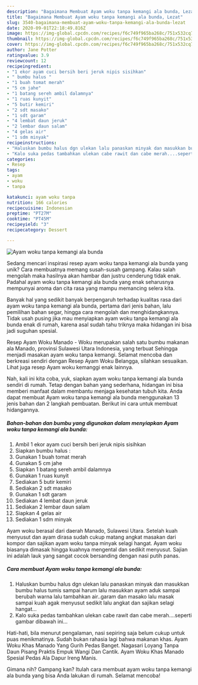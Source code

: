```yaml
---
description: "Bagaimana Membuat Ayam woku tanpa kemangi ala bunda, Lezat"
title: "Bagaimana Membuat Ayam woku tanpa kemangi ala bunda, Lezat"
slug: 3540-bagaimana-membuat-ayam-woku-tanpa-kemangi-ala-bunda-lezat
date: 2020-09-01T22:18:49.816Z
image: https://img-global.cpcdn.com/recipes/f6c749f965ba268c/751x532cq70/ayam-woku-tanpa-kemangi-ala-bunda-foto-resep-utama.jpg
thumbnail: https://img-global.cpcdn.com/recipes/f6c749f965ba268c/751x532cq70/ayam-woku-tanpa-kemangi-ala-bunda-foto-resep-utama.jpg
cover: https://img-global.cpcdn.com/recipes/f6c749f965ba268c/751x532cq70/ayam-woku-tanpa-kemangi-ala-bunda-foto-resep-utama.jpg
author: Jane Potter
ratingvalue: 3.9
reviewcount: 12
recipeingredient:
- "1 ekor ayam cuci bersih beri jeruk nipis sisihkan"
- " bumbu halus "
- "1 buah tomat merah"
- "5 cm jahe"
- "1 batang sereh ambil dalamnya"
- "1 ruas kunyit"
- "5 butir kemiri"
- "2 sdt masako"
- "1 sdt garam"
- "4 lembat daun jeruk"
- "2 lembar daun salam"
- "4 gelas air"
- "1 sdm minyak"
recipeinstructions:
- "Haluskan bumbu halus dgn ulekan lalu panaskan minyak dan masukkan bumbu halus tumis sampai harum lalu masukkan ayam aduk sampai berubah warna lalu tambahkan air..garam dan masako lalu masak sampai kuah agak menyusut sedikit lalu angkat dan sajikan selagi hangat..."
- "Kalo suka pedas tambahkan ulekan cabe rawit dan cabe merah....seperti gambar dibawah ini..."
categories:
- Resep
tags:
- ayam
- woku
- tanpa

katakunci: ayam woku tanpa 
nutrition: 166 calories
recipecuisine: Indonesian
preptime: "PT27M"
cooktime: "PT45M"
recipeyield: "3"
recipecategory: Dessert

---
```



![Ayam woku tanpa kemangi ala bunda](https://img-global.cpcdn.com/recipes/f6c749f965ba268c/751x532cq70/ayam-woku-tanpa-kemangi-ala-bunda-foto-resep-utama.jpg)

Sedang mencari inspirasi resep ayam woku tanpa kemangi ala bunda yang unik? Cara membuatnya memang susah-susah gampang. Kalau salah mengolah maka hasilnya akan hambar dan justru cenderung tidak enak. Padahal ayam woku tanpa kemangi ala bunda yang enak seharusnya mempunyai aroma dan cita rasa yang mampu memancing selera kita.

Banyak hal yang sedikit banyak berpengaruh terhadap kualitas rasa dari ayam woku tanpa kemangi ala bunda, pertama dari jenis bahan, lalu pemilihan bahan segar, hingga cara mengolah dan menghidangkannya. Tidak usah pusing jika mau menyiapkan ayam woku tanpa kemangi ala bunda enak di rumah, karena asal sudah tahu triknya maka hidangan ini bisa jadi suguhan spesial.

Resep Ayam Woku Manado - Woku merupakan salah satu bumbu makanan ala Manado, provinsi Sulawesi Utara Indonesia, yang terbuat Sehingga menjadi masakan ayam woku tanpa kemangi. Selamat mencoba dan berkreasi sendiri dengan Resep Ayam Woku Belangga, silahkan sesuaikan. Lihat juga resep Ayam woku kemanggi enak lainnya.


Nah, kali ini kita coba, yuk, siapkan ayam woku tanpa kemangi ala bunda sendiri di rumah. Tetap dengan bahan yang sederhana, hidangan ini bisa memberi manfaat dalam membantu menjaga kesehatan tubuh kita. Anda dapat membuat Ayam woku tanpa kemangi ala bunda menggunakan 13 jenis bahan dan 2 langkah pembuatan. Berikut ini cara untuk membuat hidangannya.

<!--inarticleads1-->

##### Bahan-bahan dan bumbu yang digunakan dalam menyiapkan Ayam woku tanpa kemangi ala bunda:

1. Ambil 1 ekor ayam cuci bersih beri jeruk nipis sisihkan
1. Siapkan  bumbu halus :
1. Gunakan 1 buah tomat merah
1. Gunakan 5 cm jahe
1. Siapkan 1 batang sereh ambil dalamnya
1. Gunakan 1 ruas kunyit
1. Sediakan 5 butir kemiri
1. Sediakan 2 sdt masako
1. Gunakan 1 sdt garam
1. Sediakan 4 lembat daun jeruk
1. Sediakan 2 lembar daun salam
1. Siapkan 4 gelas air
1. Sediakan 1 sdm minyak


Ayam woku berasal dari daerah Manado, Sulawesi Utara. Setelah kuah menyusut dan ayam dirasa sudah cukup matang angkat masakan dari kompor dan sajikan ayam woku tanpa minyak selagi hangat. Ayam woku biasanya dimasak hingga kuahnya mengental dan sedikit menyusut. Sajian ini adalah lauk yang sangat cocok bersanding dengan nasi putih panas. 

<!--inarticleads2-->

##### Cara membuat Ayam woku tanpa kemangi ala bunda:

1. Haluskan bumbu halus dgn ulekan lalu panaskan minyak dan masukkan bumbu halus tumis sampai harum lalu masukkan ayam aduk sampai berubah warna lalu tambahkan air..garam dan masako lalu masak sampai kuah agak menyusut sedikit lalu angkat dan sajikan selagi hangat...
1. Kalo suka pedas tambahkan ulekan cabe rawit dan cabe merah....seperti gambar dibawah ini...


Hati-hati, bila menurut pengalaman, nasi sepiring saja belum cukup untuk puas menikmatinya. Sudah bukan rahasia lagi bahwa makanan khas. Ayam Woku Khas Manado Yang Gurih Pedas Banget. Nagasari Loyang Tanpa Daun Pisang Praktis Empuk Wangi Dan Cantik. Ayam Woku Khas Manado Spesial Pedas Ala Dapur Ireng Manis. 

Gimana nih? Gampang kan? Itulah cara membuat ayam woku tanpa kemangi ala bunda yang bisa Anda lakukan di rumah. Selamat mencoba!

